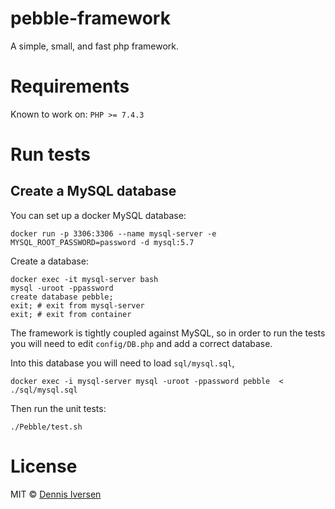 # pebble-framework

A simple, small, and fast php framework. 

# Requirements

Known to work on:  `PHP >= 7.4.3`

# Run tests

## Create a MySQL database

You can set up a docker MySQL database:

    docker run -p 3306:3306 --name mysql-server -e MYSQL_ROOT_PASSWORD=password -d mysql:5.7

Create a database:

    docker exec -it mysql-server bash
    mysql -uroot -ppassword
    create database pebble;
    exit; # exit from mysql-server 
    exit; # exit from container

The framework is tightly coupled against MySQL, so in order to run the tests you will need to edit `config/DB.php` and add a correct database. 

Into this database you will need to load `sql/mysql.sql`, 

    docker exec -i mysql-server mysql -uroot -ppassword pebble  < ./sql/mysql.sql

Then run the unit tests:

    ./Pebble/test.sh

# License

MIT © [Dennis Iversen](https://github.com/diversen)
